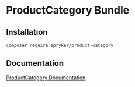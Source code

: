 # ProductCategory Bundle

## Installation

```
composer require spryker/product-category
```

## Documentation

[ProductCategory Documentation](https://spryker.github.io/product-category/index.html)




